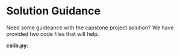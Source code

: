 # Solution Guidance

Need some guideance with the capstone project solution?  We have provided two code files that will help.

**cslib.py**: 
